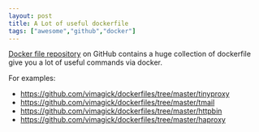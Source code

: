 ```yaml
---
layout: post
title: A Lot of useful dockerfile
tags: ["awesome","github","docker"]
---
```


[Docker file repository](https://github.com/vimagick/dockerfiles) on GitHub contains a huge collection of dockerfile give you a lot of useful commands via docker.

For examples:
- https://github.com/vimagick/dockerfiles/tree/master/tinyproxy
- https://github.com/vimagick/dockerfiles/tree/master/tmail
- https://github.com/vimagick/dockerfiles/tree/master/httpbin
- https://github.com/vimagick/dockerfiles/tree/master/haproxy 